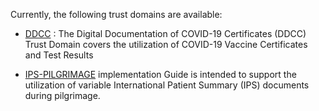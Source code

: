 Currently, the following trust domains are available:


- [DDCC](https://smart.who.int/ddcc/) : The Digital Documentation of COVID-19 Certificates (DDCC) Trust Domain covers the utilization of COVID-19 Vaccine Certificates and Test Results

- [IPS-PILGRIMAGE](https://worldhealthorganization.github.io/smart-ips-pilgrimage/index.html) implementation Guide is intended to support the utilization of variable International Patient Summary (IPS) documents during pilgrimage.